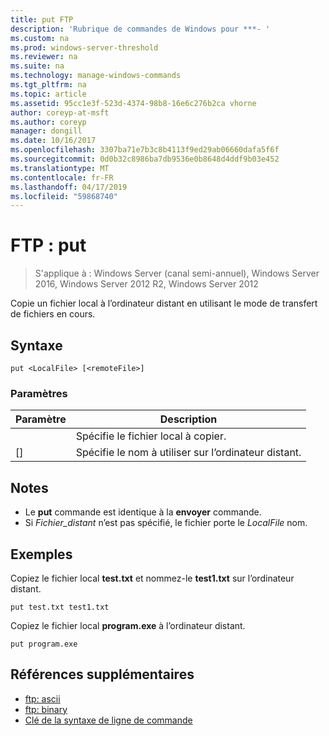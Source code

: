 ```yaml
---
title: put FTP
description: 'Rubrique de commandes de Windows pour ***- '
ms.custom: na
ms.prod: windows-server-threshold
ms.reviewer: na
ms.suite: na
ms.technology: manage-windows-commands
ms.tgt_pltfrm: na
ms.topic: article
ms.assetid: 95cc1e3f-523d-4374-98b8-16e6c276b2ca vhorne
author: coreyp-at-msft
ms.author: coreyp
manager: dongill
ms.date: 10/16/2017
ms.openlocfilehash: 3307ba71e7b3c8b4113f9ed29ab06660dafa5f6f
ms.sourcegitcommit: 0d0b32c8986ba7db9536e0b8648d4ddf9b03e452
ms.translationtype: MT
ms.contentlocale: fr-FR
ms.lasthandoff: 04/17/2019
ms.locfileid: "59868740"
---
```

# <a name="ftp-put"></a>FTP : put

>S'applique à : Windows Server (canal semi-annuel), Windows Server 2016, Windows Server 2012 R2, Windows Server 2012

Copie un fichier local à l’ordinateur distant en utilisant le mode de transfert de fichiers en cours.   
## <a name="syntax"></a>Syntaxe  
```  
put <LocalFile> [<remoteFile>]  
```  
### <a name="parameters"></a>Paramètres  
|Paramètre|Description|  
|-------|--------|  
|<LocalFile>|Spécifie le fichier local à copier.|  
|[<remoteFile>]|Spécifie le nom à utiliser sur l’ordinateur distant.|  
## <a name="remarks"></a>Notes  
-   Le **put** commande est identique à la **envoyer** commande.  
-   Si *Fichier_distant* n’est pas spécifié, le fichier porte le *LocalFile* nom.  
## <a name="BKMK_Examples"></a>Exemples  
Copiez le fichier local **test.txt** et nommez-le **test1.txt** sur l’ordinateur distant.  
```  
put test.txt test1.txt  
```  
Copiez le fichier local **program.exe** à l’ordinateur distant.  
```  
put program.exe  
```  
## <a name="additional-references"></a>Références supplémentaires  
-   [ftp: ascii](ftp-ascii.md)  
-   [ftp: binary](ftp-binary.md)  
-   [Clé de la syntaxe de ligne de commande](command-line-syntax-key.md)  
